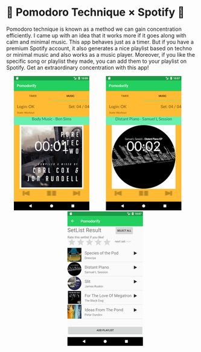 # 🍅 Pomodoro Technique × Spotify 🎵

Pomodoro technique is known as a method we can gain concentration efficiently. I came up with an idea that it works more if it goes along with calm and minimal music. This app behaves just as a timer. But if you have a premium Spotify account, it also generates a nice playlist based on techno or minimal music and also works as a music player. Moreover, if you like the specific song or playlist they made, you can add them to your playlist on Spotify. Get an extraordinary concentration with this app!

<div align="center">
	<img src="https://github.com/creaaa/Pomodorify/blob/master/Screenshots/pd1.png" width="200px" height="356px" style="margin-right: 20px">
	<img src="https://github.com/creaaa/Pomodorify/blob/master/Screenshots/pd2.png" width="200px" height="356px" style="margin-left: 20px; margin-right: 20px">
	<img src="https://github.com/creaaa/Pomodorify/blob/master/Screenshots/pd3.png" width="200px" height="356px" style="margin-left: 20px">
</div>